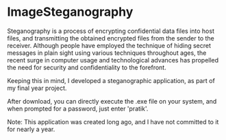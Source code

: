 # ImageSteganography

Steganography is a process of encrypting confidential data files into host files, and transmitting the obtained encrypted files from the sender to the receiver. Although people have employed the technique of hiding secret messages in plain sight using various techniques throughout ages, the recent surge in computer usage and technological advances has propelled the need for security and confidentiality to the forefront.

Keeping this in mind, I developed a steganographic application, as part of my final year project.

After download, you can directly execute the .exe file on your system, and when prompted for a password, just enter 'pratik'.

Note: This application was created long ago, and I have not committed to it for nearly a year.
